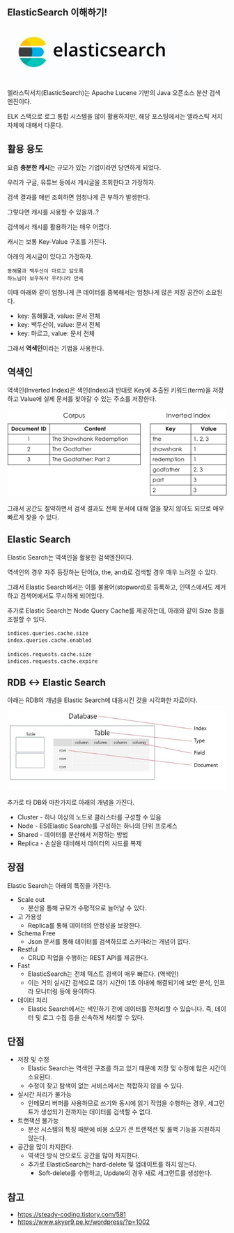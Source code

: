 ## ElasticSearch 이해하기!

![img_2.png](img_2.png)

엘라스틱서치(ElasticSearch)는 Apache Lucene 기반의 Java 오픈소스 분산 검색 엔진이다.

ELK 스택으로 로그 통합 시스템을 많이 활용하지만, 해당 포스팅에서는 엘라스틱 서치 자체에 대해서 다룬다.

## 활용 용도

요즘 **충분한 캐시**는 규모가 있는 기업이라면 당연하게 되었다.

우리가 구글, 유튜브 등에서 게시글을 조회한다고 가정하자.

검색 결과를 매번 조회하면 엄청나게 큰 부하가 발생한다.

그렇다면 캐시를 사용할 수 있을까..?

검색에서 캐시를 활용하기는 매우 어렵다.

캐시는 보통 Key-Value 구조를 가진다.

아래의 게시글이 있다고 가정하자.

```
동해물과 백두산이 마르고 닳도록
하느님이 보우하사 우리나라 만세
```

이때 아래와 같이 엄청나게 큰 데이터를 중복해서는 엄청나게 많은 저장 공간이 소요된다.
- key: 동해물과, value: 문서 전체
- key: 백두산이, value: 문서 전체
- key: 마르고, value: 문서 전체

그래서 **역색인**이라는 기법을 사용한다.

## 역색인

역색인(Inverted Index)은 색인(Index)과 반대로 Key에 추출된 키워드(term)을 저장하고 Value에 실제 문서를 찾아갈 수 있는 주소를 저장한다.

![img.png](img.png)

그래서 공간도 절약하면서 검색 결과도 전체 문서에 대해 열을 찾지 않아도 되므로 매우 빠르게 찾을 수 있다.

## Elastic Search

Elastic Search는 역색인을 활용한 검색엔진이다.

역색인의 경우 자주 등장하는 단어(a, the, and)로 검색할 경우 매우 느려질 수 있다.

그래서 Elastic Search에서는 이를 불용어(stopword)로 등록하고, 인덱스에서도 제거하고 검색어에서도 무시하게 되어있다.

추가로 Elastic Search는 Node Query Cache를 제공하는데, 아래와 같이 Size 등을 조절할 수 있다.

```
indices.queries.cache.size
index.queries.cache.enabled

indices.requests.cache.size
indices.requests.cache.expire
```

## RDB <-> Elastic Search

아래는 RDB의 개념을 Elastic Search에 대응시킨 것을 시각화한 자료이다.

![img_1.png](img_1.png)

추가로 타 DB와 마찬가지로 아래의 개념을 가진다.
- Cluster - 하나 이상의 노드로 클러스터를 구성할 수 있음
- Node - ES(Elastic Search)를 구성하는 하나의 단위 프로세스
- Shared - 데이터를 분산해서 저장하는 방법
- Replica - 손실을 대비해서 데이터의 샤드를 복제

## 장점

Elastic Search는 아래의 특징을 가진다.
- Scale out
  - 분산을 통해 규모가 수평적으로 늘어날 수 있다.
- 고 가용성
  - Replica를 통해 데이터의 안정성을 보장한다.
- Schema Free
  - Json 문서를 통해 데이터를 검색하므로 스키마라는 개념이 없다.
- Restful
  - CRUD 작업을 수행하는 REST API를 제공한다.
- Fast
  - ElasticSearch는 전체 텍스트 검색이 매우 빠르다. (역색인)
  - 이는 거의 실시간 검색으로 대기 시간이 1초 이내에 해결되기에 보안 분석, 인프라 모니터링 등에 용이하다.
- 데이터 처리
  - Elastic Search에서는 색인하기 전에 데이터를 전처리할 수 있습니다. 즉, 데이터 및 로그 수집 등을 신속하게 처리할 수 있다.

## 단점

- 저장 및 수정
  - Elastic Search는 역색인 구조를 하고 있기 때문에 저장 및 수정에 많은 시간이 소요된다.
  - 수정이 잦고 탐색이 없는 서비스에서는 적합하지 않을 수 있다.
- 실시간 처리가 불가능
  - 인메모리 버퍼를 사용하므로 쓰기와 동시에 읽기 작업을 수행하는 경우, 세그먼트가 생성되기 전까지는 데이터를 검색할 수 없다.
- 트랜잭션 불가능
  - 분산 시스템의 특징 때문에 비용 소모가 큰 트랜잭션 및 롤백 기능을 지원하지 않는다.
- 공간을 많이 차지한다.
  - 역색인 방식 만으로도 공간을 많이 차지한다.
  - 추가로 ElasticSearch는 hard-delete 및 업데이트를 하지 않는다.
    - Soft-delete를 수행하고, Update의 경우 새로 세그먼트를 생성한다.

## 참고
- https://steady-coding.tistory.com/581
- https://www.skyer9.pe.kr/wordpress/?p=1002


